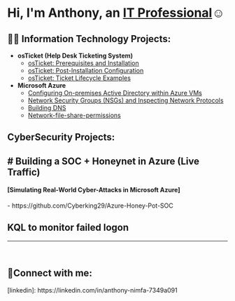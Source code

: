 <h1>Hi, I'm Anthony, an <a href="https://linkedin.com/in/anthony-nimfa-7349a091">IT Professional</a>☺</h1>

<h2>👨‍💻 Information Technology Projects:</h2>

- <b>osTicket (Help Desk Ticketing System)</b>
  - [osTicket: Prerequisites and Installation](https://github.com/Cyberking29/osticket-prereqs)
  - [osTicket: Post-Installation Configuration](https://github.com/Cyberking29/osTicket-post-install-config)
  - [osTicket: Ticket Lifecycle Examples](https://github.com/Cyberking29/osTicket-Lifecycle-intake-Through-Resolution)
- <b>Microsoft Azure</b>
  - [Configuring On-premises Active Directory within Azure VMs](https://github.com/Cyberking29/activedirectory)
  - [Network Security Groups (NSGs) and Inspecting Network Protocols](https://github.com/Cyberking29/Network-protocols-on-Azure)
  - [Building  DNS](https://github.com/Cyberking29/DNS)
  - [Network-file-share-permissions](https://github.com/Cyberking29/Network-File-shares-and-Permissions)

<h2> CyberSecurity Projects:</h2>
<h2> # Building a SOC + Honeynet in Azure (Live Traffic)</h2> 
<h4>[Simulating Real-World Cyber-Attacks in Microsoft Azure]</h4> 
 - https://github.com/Cyberking29/Azure-Honey-Pot-SOC
 <h2>KQL to monitor failed logon <a href="https://github.com/Cyberking29/KQL-to-monitor-failed-logs"></a>
</h2>


 

  
  
 ---
  
 <br />
  
  

<h2>🤳Connect with me:</h2>
[linkedin]: https://linkedin.com/in/anthony-nimfa-7349a091
